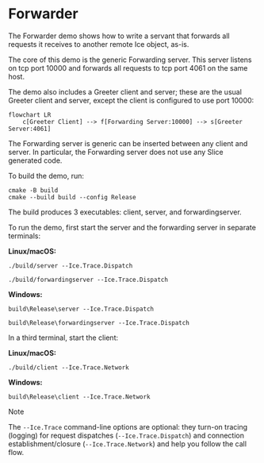 # Forwarder

The Forwarder demo shows how to write a servant that forwards all requests it receives to another remote Ice object,
as-is.

The core of this demo is the generic Forwarding server. This server listens on tcp port 10000 and forwards all
requests to tcp port 4061 on the same host.

The demo also includes a Greeter client and server; these are the usual Greeter client and server, except the client
is configured to use port 10000:

```mermaid
flowchart LR
    c[Greeter Client] --> f[Forwarding Server:10000] --> s[Greeter Server:4061]
```

The Forwarding server is generic can be inserted between any client and server. In particular, the Forwarding server
does not use any Slice generated code.

To build the demo, run:

```shell
cmake -B build
cmake --build build --config Release
```

The build produces 3 executables: client, server, and forwardingserver.

To run the demo, first start the server and the forwarding server in separate terminals:

**Linux/macOS:**

```shell
./build/server --Ice.Trace.Dispatch
```

```shell
./build/forwardingserver --Ice.Trace.Dispatch
```

**Windows:**

```shell
build\Release\server --Ice.Trace.Dispatch
```

```shell
build\Release\forwardingserver --Ice.Trace.Dispatch
```

In a third terminal, start the client:

**Linux/macOS:**

```shell
./build/client --Ice.Trace.Network
```

**Windows:**

```shell
build\Release\client --Ice.Trace.Network
```

> [!NOTE]
> The `--Ice.Trace` command-line options are optional: they turn-on tracing (logging) for request dispatches
> (`--Ice.Trace.Dispatch`) and connection establishment/closure (`--Ice.Trace.Network`) and help you follow the call
> flow.

